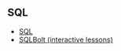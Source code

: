 ## SQL

- [SQL](https://en.wikipedia.org/wiki/SQL)
- [SQLBolt (interactive lessons)](http://sqlbolt.com/)